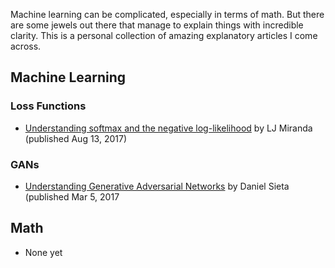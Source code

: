 Machine learning can be complicated, especially in terms of math. But there are some jewels out there that manage to explain things with incredible clarity. This is a personal collection of amazing explanatory articles I come across.

## Machine Learning
### Loss Functions
- [Understanding softmax and the negative log-likelihood](https://ljvmiranda921.github.io/notebook/2017/08/13/softmax-and-the-negative-log-likelihood/)
by LJ Miranda (published Aug 13, 2017) 

### GANs
- [Understanding Generative Adversarial Networks](https://danieltakeshi.github.io/2017/03/05/understanding-generative-adversarial-networks/)
by Daniel Sieta (published Mar 5, 2017

## Math
- None yet
